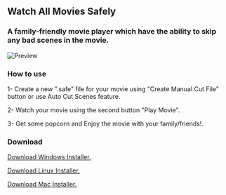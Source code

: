 ## Watch All Movies Safely
### A family-friendly movie player which have the ability to skip any bad scenes in the movie.

![Preview](https://github.com/omarrhanyy/safe-movie-player/raw/master/dist/screenshot.png)

### How to use

1- Create a new ".safe" file for your movie using "Create Manual Cut File" button or use Auto Cut Scenes feature.

2- Watch your movie using the second button "Play Movie".

3- Get some popcorn and Enjoy the movie with your family/friends!.

### Download
[Download Windows Installer.](https://github.com/omarrhanyy/safe-movie-player/raw/master/dist/Safe%20Movie%20Player%20Setup%201.0.1.exe)

[Download Linux Installer.](https://github.com/omarrhanyy/safe-movie-player/raw/master/dist/Safe%20Movie%20Player-1.0.1.AppImage)

[Download Mac Installer.](https://github.com/omarrhanyy/safe-movie-player/raw/master/dist/Safe%20Movie%20Player-1.0.1-mac.zip)
